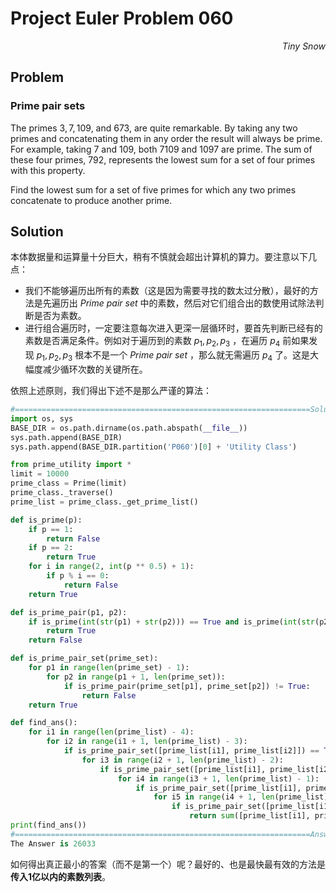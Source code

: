 # Project Euler	Problem 060

<p align="right"><i>Tiny Snow</i></p>



## Problem

### Prime pair sets

The primes $3, 7, 109$, and $673$, are quite remarkable. By taking any two primes and concatenating them in any order the result will always be prime. For example, taking $7$ and $109$, both $7109$ and $1097$ are prime. The sum of these four primes, $792$, represents the lowest sum for a set of four primes with this property.

Find the lowest sum for a set of five primes for which any two primes concatenate to produce another prime.



## Solution

本体数据量和运算量十分巨大，稍有不慎就会超出计算机的算力。要注意以下几点：

- 我们不能够遍历出所有的素数（这是因为需要寻找的数太过分散），最好的方法是先遍历出 *Prime pair set* 中的素数，然后对它们组合出的数使用试除法判断是否为素数。
- 进行组合遍历时，一定要注意每次进入更深一层循环时，要首先判断已经有的素数是否满足条件。例如对于遍历到的素数 $p_1, p_2,p_3$ ，在遍历 $p_4$ 前如果发现 $p_1, p_2,p_3$ 根本不是一个 *Prime pair set* ，那么就无需遍历 $p_4$ 了。这是大幅度减少循环次数的关键所在。

依照上述原则，我们得出下述不是那么严谨的算法：

```python
#==================================================================Solution
import os, sys
BASE_DIR = os.path.dirname(os.path.abspath(__file__))
sys.path.append(BASE_DIR)
sys.path.append(BASE_DIR.partition('P060')[0] + 'Utility Class')

from prime_utility import *
limit = 10000
prime_class = Prime(limit)
prime_class._traverse()
prime_list = prime_class._get_prime_list()

def is_prime(p):
    if p == 1:
        return False
    if p == 2:
        return True
    for i in range(2, int(p ** 0.5) + 1):
        if p % i == 0:
            return False
    return True

def is_prime_pair(p1, p2):
    if is_prime(int(str(p1) + str(p2))) == True and is_prime(int(str(p2) + str(p1))) == True:
        return True
    return False

def is_prime_pair_set(prime_set):
    for p1 in range(len(prime_set) - 1):
        for p2 in range(p1 + 1, len(prime_set)):
            if is_prime_pair(prime_set[p1], prime_set[p2]) != True:
                return False
    return True

def find_ans():
    for i1 in range(len(prime_list) - 4):
        for i2 in range(i1 + 1, len(prime_list) - 3):
            if is_prime_pair_set([prime_list[i1], prime_list[i2]]) == True:
                for i3 in range(i2 + 1, len(prime_list) - 2):
                    if is_prime_pair_set([prime_list[i1], prime_list[i2], prime_list[i3]]) == True:
                        for i4 in range(i3 + 1, len(prime_list) - 1):
                            if is_prime_pair_set([prime_list[i1], prime_list[i2], prime_list[i3], prime_list[i4]]) == True:
                                for i5 in range(i4 + 1, len(prime_list)):
                                    if is_prime_pair_set([prime_list[i1], prime_list[i2], prime_list[i3], prime_list[i4], prime_list[i5]]) == True:
                                        return sum([prime_list[i1], prime_list[i2], prime_list[i3], prime_list[i4], prime_list[i5]])
print(find_ans())
#==================================================================Answer
The Answer is 26033
```

如何得出真正最小的答案（而不是第一个）呢？最好的、也是最快最有效的方法是**传入1亿以内的素数列表**。